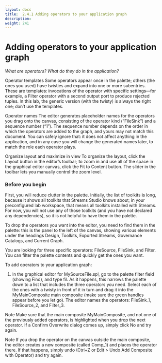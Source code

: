 ```yaml
---
layout: docs
title:  2.4.1 Adding operators to your application graph
description:
weight: 241
---
```


# Adding operators to your application graph
_What are operators? What do they do in the application?_

Operator templates
Some operators appear once in the palette; others (the ones you used) have twisties and expand into one or more subentries. These are templates: invocations of the operator with specific settings—for example, a Filter operator with a second output port to produce rejected tuples. In this lab, the generic version (with the twisty) is always the right one; don’t use the templates.

Operator names
The editor generates placeholder names for the operators you drag onto the canvas, consisting of the operator kind (“FileSink”) and a sequence number (“1”). The sequence number depends on the order in which the operators are added to the graph, and yours may not match this document. You can safely ignore that: it does not affect anything in the application, and in any case you will change the generated names later, to match the role each operator plays.

Organize layout and maximize in view
To organize the layout, click the   Layout button in the editor’s toolbar; to zoom in and use all of the space in the graphical editor canvas, click the   Fit to Content button. The slider in the toolbar lets you manually control the zoom level.


### Before you begin
First, you will reduce clutter in the palette. Initially, the list of toolkits is long, because it shows all toolkits that Streams Studio knows about; in your preconfigured lab workspace, that means all toolkits installed with Streams. For now, you will not use any of those toolkits (and you have not declared any dependencies), so it is not helpful to have them in the palette.


To drop the operators you want into the editor, you need to find them in the palette: this is the panel to the left of the canvas, showing various elements under the headings Design, Toolkits, Exported Streams, Governance Catalogs, and Current Graph.

You are looking for three specific operators: FileSource, FileSink, and Filter. You can filter the palette contents and quickly get the ones you want.

To add operators to your application graph:


1. In the graphical editor for MySourceFile.spl, go to the palette filter field (showing Find), and type fil. As it happens, this narrows the palette down to a list that includes the three operators you need. Select each of the ones with a twisty in front of it in turn and drag it into the MyMainComposite main composite (make sure the green handles appear before you let go). The editor names the operators: FileSink_1, FileSource_2, and Filter_3.

  Note
  Make sure that the main composite MyMainComposite, and not one of the previously added operators, is highlighted when you drop the next operator. If a Confirm Overwrite dialog comes up, simply click No and try again.

  Note
  If you drop the operator on the canvas outside the main composite, the editor creates a new composite (called Comp_1) and places the operator there. If that happens, simply undo (Ctrl+Z or Edit > Undo Add Composite with Operator) and try again.
